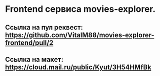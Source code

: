 # Frontend сервиса movies-explorer.


## Ссылка на пул реквест: https://github.com/VitalM88/movies-explorer-frontend/pull/2
## Ссылка на макет: https://cloud.mail.ru/public/Kyut/3H54HMfBk